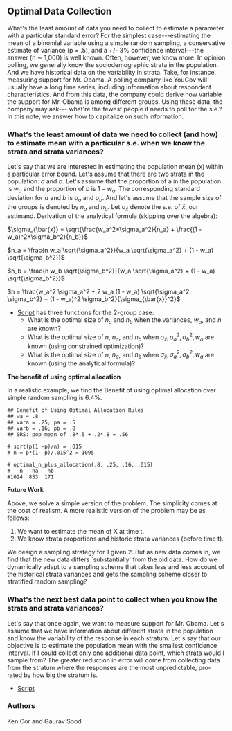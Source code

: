 ## Optimal Data Collection

What's the least amount of data you need to collect to estimate a parameter with a particular standard error? For the simplest case---estimating the mean of a binomial variable using a simple random sampling, a conservative estimate of variance (p = .5), and a +/- 3% confidence interval---the answer (n $\sim$ 1,000) is well known. Often, however, we know more. In opinion polling, we generally know the sociodemographic strata in the population. And we have historical data on the variability in strata. Take, for instance, measuring support for Mr. Obama. A polling company like YouGov will usually have a long time series, including information about respondent characteristics. And from this data, the company could derive how variable the support for Mr. Obama is among different groups. Using these data, the company may ask--- what're the fewest people it needs to poll for the s.e.? In this note, we answer how to capitalize on such information. 

### What's the least amount of data we need to collect (and how) to estimate mean with a particular s.e. when we know the strata and strata variances?

Let's say that we are interested in estimating the population mean (x) within a particular error bound. Let's assume that there are two strata in the population: $a$ and $b$. Let's assume that the proportion of a in the population is $w_a$ and the proportion of $b$ is $1 - w_a$. The corresponding standard deviation for $a$ and $b$ is $\sigma_a$ and $\sigma_b$. And let's assume that the sample size of the groups is denoted by $n_a$ and $n_b$. Let $\sigma_{\bar{x}}$ denote the s.e. of $\bar{x}$, our estimand. Derivation of the analytical formula (skipping over the algebra):

$\sigma_{\bar{x}} = \sqrt{\frac{w_a^2*\sigma_a^2}{n_a} + \frac{(1 - w_a)^2*\sigma_b^2}{n_b}}$

$n_a = \frac{n w_a \sqrt{\sigma_a^2}}{w_a \sqrt{\sigma_a^2} + (1 - w_a) \sqrt{\sigma_b^2}}$

$n_b = \frac{n w_b \sqrt{\sigma_b^2}}{w_a \sqrt{\sigma_a^2} + (1 - w_a) \sqrt{\sigma_b^2}}$

$n  = \frac{w_a^2 \sigma_a^2 + 2 w_a (1 - w_a) \sqrt{\sigma_a^2 \sigma_b^2} + (1 - w_a)^2 \sigma_b^2}{\sigma_{\bar{x}}^2}$

* [Script](scripts/smallest_n_for_se.R) has three functions for the 2-group case:
    - What is the optimal size of $n_a$ and $n_b$ when the variances, $w_a$, and $n$ are known?
    - What is the optimal size of $n$, $n_a$, and $n_b$ when $\sigma_{\bar{x}}, \sigma_a^2, \sigma_b^2, w_a$ are known (using constrained optimization)?
    -  What is the optimal size of $n$, $n_a$, and $n_b$ when $\sigma_{\bar{x}}, \sigma_a^2, \sigma_b^2, w_a$ are known (using the analytical formula)?

**The benefit of using optimal allocation**

In a realistic example, we find the Benefit of using optimal allocation over simple random sampling is 6.4%. 

```
## Benefit of Using Optimal Allocation Rules
## wa = .8
## vara = .25; pa = .5
## varb = .16; pb = .8
## SRS: pop_mean of .8*.5 + .2*.8 = .56
   
# sqrt(p(1 -p)/n) = .015
# n = p*(1- p)/.015^2 = 1095

# optimal_n_plus_allocation(.8, .25, .16, .015)
#   n   na   nb 
#1024  853  171 
```

**Future Work**

Above, we solve a simple version of the problem. The simplicity comes at the cost of realism. A more realistic version of the problem may be as follows:

1. We want to estimate the mean of X at time t. 
2. We know strata proportions and historic strata variances (before time t).

We design a sampling strategy for 1 given 2. But as new data comes in, we find that the new data differs `substantially' from the old data. How do we dynamically adapt to a sampling scheme that takes less and less account of the historical strata variances and gets the sampling scheme closer to stratified random sampling?

### What's the next best data point to collect when you know the strata and strata variances?

Let's say that once again, we want to measure support for Mr. Obama. Let's assume that we have information about different strata in the population and know the variability of the response in each stratum. Let's say that our objective is to estimate the population mean with the smallest confidence interval. If I could collect only one additional data point, which strata would I sample from? The greater reduction in error will come from collecting data from the stratum where the responses are the most unpredictable, pro-rated by how big the stratum is.

* [Script](scripts/next_best_data_point.R)

### Authors

Ken Cor and Gaurav Sood
